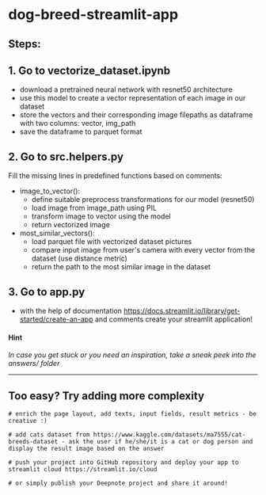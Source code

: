 # dog-breed-streamlit-app

## Steps:

## 1. Go to vectorize_dataset.ipynb

- download a pretrained neural network with resnet50 architecture
- use this model to create a vector representation of each image in our dataset
- store the vectors and their corresponding image filepaths as dataframe with two columns: vector, img_path
- save the dataframe to parquet format

## 2. Go to src.helpers.py

Fill the missing lines in predefined functions based on comments:

- image_to_vector():
  - define suitable preprocess transformations for our model (resnet50)
  - load image from image_path using PIL
  - transform image to vector using the model
  - return vectorized image
- most_similar_vectors():
  - load parquet file with vectorized dataset pictures
  - compare input image from user's camera with every vector from the dataset (use distance metric)
  - return the path to the most similar image in the dataset

## 3. Go to app.py

- with the help of documentation https://docs.streamlit.io/library/get-started/create-an-app and comments create your streamlit application!

#### **Hint**

_In case you get stuck or you need an inspiration, take a sneak peek into the answers/ folder_

---

## Too easy? Try adding more complexity

    # enrich the page layout, add texts, input fields, result metrics - be creative :)

    # add cats dataset from https://www.kaggle.com/datasets/ma7555/cat-breeds-dataset - ask the user if he/she/it is a cat or dog person and display the result image based on the answer

    # push your project into GitHub repository and deploy your app to streamlit cloud https://streamlit.io/cloud

    # or simply publish your Deepnote project and share it around!
